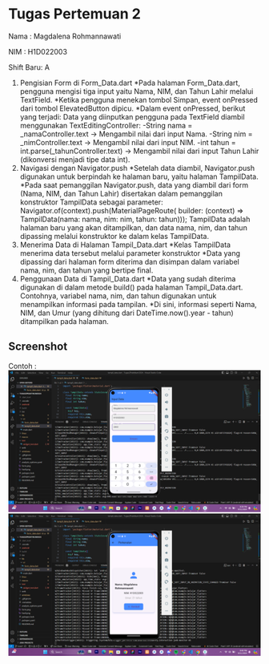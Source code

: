 # Tugas Pertemuan 2

Nama : Magdalena Rohmannawati

NIM : H1D022003

Shift Baru: A

1. Pengisian Form di Form_Data.dart
   *Pada halaman Form_Data.dart, pengguna mengisi tiga input yaitu Nama, NIM, dan Tahun Lahir melalui TextField.
   *Ketika pengguna menekan tombol Simpan, event onPressed dari tombol ElevatedButton dipicu.
   *Dalam event onPressed, berikut yang terjadi:
    Data yang diinputkan pengguna pada TextField diambil menggunakan TextEditingController:
      -String nama = _namaController.text → Mengambil nilai dari input Nama.
      -String nim = _nimController.text → Mengambil nilai dari input NIM.
      -int tahun = int.parse(_tahunController.text) → Mengambil nilai dari input Tahun Lahir (dikonversi menjadi tipe data int).
2. Navigasi dengan Navigator.push
   *Setelah data diambil, Navigator.push digunakan untuk berpindah ke halaman baru, yaitu halaman TampilData.
   *Pada saat pemanggilan Navigator.push, data yang diambil dari form (Nama, NIM, dan Tahun Lahir) disertakan dalam pemanggilan konstruktor TampilData sebagai parameter:
    Navigator.of(context).push(MaterialPageRoute(
      builder: (context) =>
        TampilData(nama: nama, nim: nim, tahun: tahun)));
      TampilData adalah halaman baru yang akan ditampilkan, dan data nama, nim, dan tahun dipassing melalui konstruktor ke dalam kelas TampilData.
3. Menerima Data di Halaman Tampil_Data.dart
  *Kelas TampilData menerima data tersebut melalui parameter konstruktor
  *Data yang dipassing dari halaman form diterima dan disimpan dalam variabel nama, nim, dan tahun yang bertipe final.
4. Penggunaan Data di Tampil_Data.dart
  *Data yang sudah diterima digunakan di dalam metode build() pada halaman Tampil_Data.dart. Contohnya, variabel nama, nim, dan tahun digunakan untuk menampilkan informasi pada tampilan.
  *Di sini, informasi seperti Nama, NIM, dan Umur (yang dihitung dari DateTime.now().year - tahun) ditampilkan pada halaman.


## Screenshot
Contoh :
![Lampiran Form](1.form.png)
![Lampiran Hasil](2.tampil.png)
